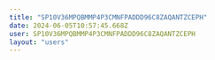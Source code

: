 ```yaml
---
title: "SP10V36MPQBMMP4P3CMNFPADDD96C8ZAQANTZCEPH"
date: 2024-06-05T10:57:45.668Z
user: SP10V36MPQBMMP4P3CMNFPADDD96C8ZAQANTZCEPH
layout: "users"
---
```

    